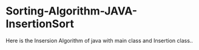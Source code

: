 # Sorting-Algorithm-JAVA-InsertionSort
 Here is the Insersion Algorithm of java with main class and Insertion class..
